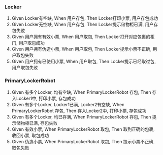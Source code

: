 ### Locker

1. Given Locker有空缺, When 用户存包, Then Locker打印小票, 用户存包成功
2. Given Locker无空缺, When 用户存包, Then Locker提示储物柜已满, 用户存包失败
3. Given 用户拥有有效小票, When 用户取包, Then Locker打开对应包裹的柜门, 用户取包成功
4. Given 用户拥有伪造小票, When 用户取包, Then Locker提示小票不正确, 用户取包失败
3. Given 用户拥有已使用小票, When 用户取包, Then Locker提示已经取过包, 用户取包失败

### PrimaryLockerRobot

1. Given 有多个Locker, 均有空缺, When PrimaryLockerRobot 存包, Then 存入Locker1中, 打印小票, 存包成功
2. Given 有多个Locker, Locker1已满, Locker2有空缺, When PrimaryLockerRobot 存包, Then 存入Locker2中, 打印小票, 存包成功
3. Given 有多个Locker, 均已存满, When PrimaryLockerRobot 存包, Then 提示储物柜已满, 存包失败
4. Given 有效小票, When PrimaryLockerRobot 取包, Then 取到正确的包裹, 收回小票, 取包成功
5. Given 伪造小票, When PrimaryLockerRobot 取包, Then 提示小票不正确, 取包失败

